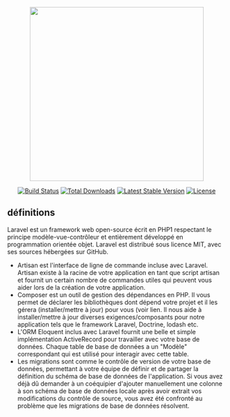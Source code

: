 <p align="center"><img src="https://raw.githubusercontent.com/laravel/art/master/logo-lockup/5%20SVG/2%20CMYK/1%20Full%20Color/laravel-logolockup-cmyk-red.svg" width="400"></p>

<p align="center">
<a href="https://travis-ci.org/laravel/framework"><img src="https://travis-ci.org/laravel/framework.svg" alt="Build Status"></a>
<a href="https://packagist.org/packages/laravel/framework"><img src="https://img.shields.io/packagist/dt/laravel/framework" alt="Total Downloads"></a>
<a href="https://packagist.org/packages/laravel/framework"><img src="https://img.shields.io/packagist/v/laravel/framework" alt="Latest Stable Version"></a>
<a href="https://packagist.org/packages/laravel/framework"><img src="https://img.shields.io/packagist/l/laravel/framework" alt="License"></a>
</p>

## définitions

Laravel est un framework web open-source écrit en PHP1 respectant le principe modèle-vue-contrôleur et entièrement développé en programmation orientée objet. Laravel est distribué sous licence MIT, avec ses sources hébergées sur GitHub.

- Artisan est l'interface de ligne de commande incluse avec Laravel. Artisan existe à la racine de votre application en tant que script artisan et fournit un certain nombre de commandes utiles qui peuvent vous aider lors de la création de votre application. 
- Composer est un outil de gestion des dépendances en PHP. Il vous permet de déclarer les bibliothèques dont dépend votre projet et il les gérera (installer/mettre à jour) pour vous (voir lien. Il nous aide à installer/mettre à jour diverses exigences/composants pour notre application tels que le framework Laravel, Doctrine, lodash etc.
- L'ORM Eloquent inclus avec Laravel fournit une belle et simple implémentation ActiveRecord pour travailler avec votre base de données. Chaque table de base de données a un "Modèle" correspondant qui est utilisé pour interagir avec cette table.
- Les migrations sont comme le contrôle de version de votre base de données, permettant à votre équipe de définir et de partager la définition du schéma de base de données de l'application. Si vous avez déjà dû demander à un coéquipier d'ajouter manuellement une colonne à son schéma de base de données locale après avoir extrait vos modifications du contrôle de source, vous avez été confronté au problème que les migrations de base de données résolvent.